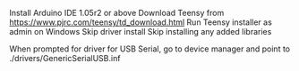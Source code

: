 Install Arduino IDE 1.05r2 or above
Download Teensy from https://www.pjrc.com/teensy/td_download.html
Run Teensy installer as admin on Windows
Skip driver install 
Skip installing any added libraries


When prompted for driver for USB Serial, go to device manager and point to ./drivers/GenericSerialUSB.inf